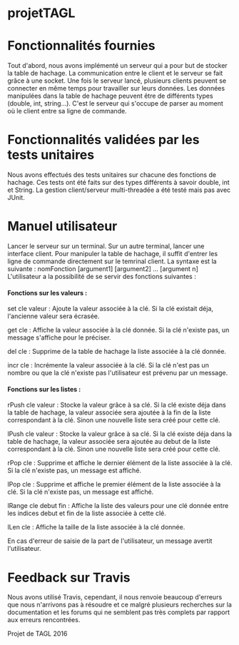 # projetTAGL
# Fonctionnalités fournies
 Tout d'abord, nous avons implémenté un serveur qui a pour but de stocker la table de hachage. La communication entre le client et le serveur se fait grâce à une socket. 
 Une fois le serveur lancé, plusieurs clients peuvent se connecter en même temps pour travailler sur leurs données.
 Les données manipulées dans la table de hachage peuvent être de différents types (double, int, string...). C'est le serveur qui s'occupe de parser au moment où le client entre sa ligne de commande.
 
# Fonctionnalités validées par les tests unitaires
Nous avons effectués des tests unitaires sur chacune des fonctions de hachage. Ces tests ont été faits sur des types différents à savoir double, int et String.
La gestion client/serveur multi-threadée a été testé mais pas avec JUnit.

# Manuel utilisateur
 Lancer le serveur sur un terminal.
 Sur un autre  terminal, lancer une interface client.
 Pour manipuler la table de hachage, il suffit d'entrer les ligne de commande directement sur le temrinal client.
 La syntaxe est la suivante : nomFonction [argument1] [argument2] ... [argument n]
 L'utilisateur a la possibilité de se servir des fonctions suivantes :
 
#### Fonctions sur les valeurs :
 
 set cle valeur :
 Ajoute la valeur associée à la clé.
 Si la clé existait déja, l'ancienne valeur sera écrasée.
 
 get cle :
 Affiche la valeur associée à la clé donnée.
 Si la clé n'existe pas, un message s'affiche pour le préciser.
 
 del cle :
 Supprime de la table de hachage la liste associée à la clé donnée.
 
 incr cle :
 Incrémente la valeur associée à la clé.
 Si la clé n'est pas un nombre ou que la clé n'existe pas l'utilisateur est prévenu par un message.
 
#### Fonctions sur les listes :
 
 rPush cle valeur :
 Stocke la valeur grâce à sa clé. 
 Si la clé existe déja dans la table de hachage, la valeur associée sera ajoutée à la fin de la liste correspondant à la clé.
 Sinon une nouvelle liste sera créé pour cette clé.
 
 lPush cle valeur :
 Stocke la valeur grâce à sa clé. 
 Si la clé existe déja dans la table de hachage, la valeur associée sera ajoutée au debut de la liste correspondant à la clé.
 Sinon une nouvelle liste sera créé pour cette clé.
 
 rPop cle :
 Supprime et affiche le dernier élément de la liste associée à la clé.
 Si la clé n'existe pas, un message est affiché.
 
 lPop cle :
 Supprime et affiche le premier élément de la liste associée à la clé.
 Si la clé n'existe pas, un message est affiché.
 
 lRange cle debut fin :
 Affiche la liste des valeurs pour une clé donnée entre les indices debut et fin de la liste associée à cette clé.
 
 lLen cle :
 Affiche la taille de la liste associée à la clé donnée.
 
 En cas d'erreur de saisie de la part de l'utilisateur, un message avertit l'utilisateur.
 
 
# Feedback sur Travis
 
 Nous avons utilisé Travis, cependant, il nous renvoie beaucoup d'erreurs que nous n'arrivons pas à résoudre et ce malgré plusieurs recherches sur la documentation et les forums qui ne semblent pas très complets par rapport aux erreurs rencontrées.

Projet de TAGL 2016

